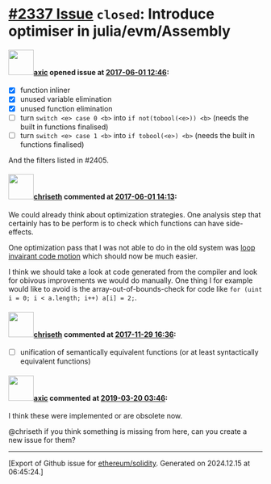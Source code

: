 # [\#2337 Issue](https://github.com/ethereum/solidity/issues/2337) `closed`: Introduce optimiser in julia/evm/Assembly

#### <img src="https://avatars.githubusercontent.com/u/20340?v=4" width="50">[axic](https://github.com/axic) opened issue at [2017-06-01 12:46](https://github.com/ethereum/solidity/issues/2337):

- [x] function inliner
- [x] unused variable elimination
- [x] unused function elimination
- [ ] turn `switch <e> case 0 <b>` into `if not(tobool(<e>)) <b>` (needs the built in functions finalised)
- [ ] turn `switch <e> case 1 <b>` into `if tobool(<e>) <b>` (needs the built in functions finalised)

And the filters listed in #2405.


#### <img src="https://avatars.githubusercontent.com/u/9073706?v=4" width="50">[chriseth](https://github.com/chriseth) commented at [2017-06-01 14:13](https://github.com/ethereum/solidity/issues/2337#issuecomment-305505586):

We could already think about optimization strategies. One analysis step that certainly has to be perform is to check which functions can have side-effects.

One optimization pass that I was not able to do in the old system was [loop invairant code motion](https://en.wikipedia.org/wiki/Loop-invariant_code_motion) which should now be much easier.

I think we should take a look at code generated from the compiler and look for obivous improvements we would do manually. One thing I for example would like to avoid is the array-out-of-bounds-check for code like `for (uint i = 0; i < a.length; i++) a[i] = 2;`.

#### <img src="https://avatars.githubusercontent.com/u/9073706?v=4" width="50">[chriseth](https://github.com/chriseth) commented at [2017-11-29 16:36](https://github.com/ethereum/solidity/issues/2337#issuecomment-347918357):

 - [ ] unification of semantically equivalent functions (or at least syntactically equivalent functions)

#### <img src="https://avatars.githubusercontent.com/u/20340?v=4" width="50">[axic](https://github.com/axic) commented at [2019-03-20 03:46](https://github.com/ethereum/solidity/issues/2337#issuecomment-474673576):

I think these were implemented or are obsolete now.

@chriseth if you think something is missing from here, can you create a new issue for them?


-------------------------------------------------------------------------------



[Export of Github issue for [ethereum/solidity](https://github.com/ethereum/solidity). Generated on 2024.12.15 at 06:45:24.]
